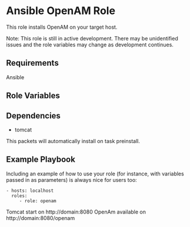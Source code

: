 Ansible OpenAM Role
=========

This role installs OpenAM on your target host.

Note: This role is still in active development. There may be unidentified issues and the role variables may change as development continues.

Requirements
------------

Ansible

Role Variables
--------------



Dependencies
------------

- tomcat

This packets will automatically install on task preinstall.

Example Playbook
----------------

Including an example of how to use your role (for instance, with variables passed in as parameters) is always nice for users too:

    - hosts: localhost
      roles:
         - role: openam

Tomcat start on http://domain:8080
OpenAm available on http://domain:8080/openam
